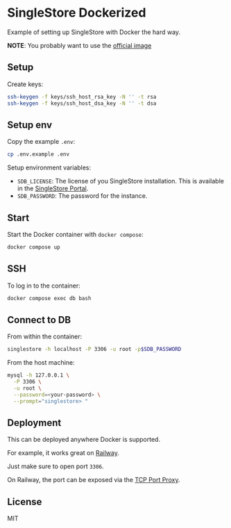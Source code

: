 # SingleStore Dockerized

Example of setting up SingleStore with Docker the hard way.

**NOTE**: You probably want to use the [official image](https://hub.docker.com/r/singlestore/cluster-in-a-box)

## Setup

Create keys:

```bash
ssh-keygen -f keys/ssh_host_rsa_key -N '' -t rsa
ssh-keygen -f keys/ssh_host_dsa_key -N '' -t dsa
```

## Setup env

Copy the example `.env`:

```sh
cp .env.example .env
```

Setup environment variables:

- `SDB_LICENSE`: The license of you SingleStore installation. This is available in the [SingleStore Portal](https://portal.singlestore.com).
- `SDB_PASSWORD`: The password for the instance.

## Start

Start the Docker container with `docker compose`:

```sh
docker compose up
```

## SSH

To log in to the container:

```sh
docker compose exec db bash
```

## Connect to DB

From within the container:

```sh
singlestore -h localhost -P 3306 -u root -p$SDB_PASSWORD
```

From the host machine:

```sh
mysql -h 127.0.0.1 \
  -P 3306 \
  -u root \
  --password=<your-password> \
  --prompt="singlestore> "
```

## Deployment

This can be deployed anywhere Docker is supported.

For example, it works great on [Railway](https://railway.app).

Just make sure to open port `3306`.

On Railway, the port can be exposed via the [TCP Port Proxy](https://docs.railway.app/guides/public-networking#tcp-proxying).

## License

MIT
